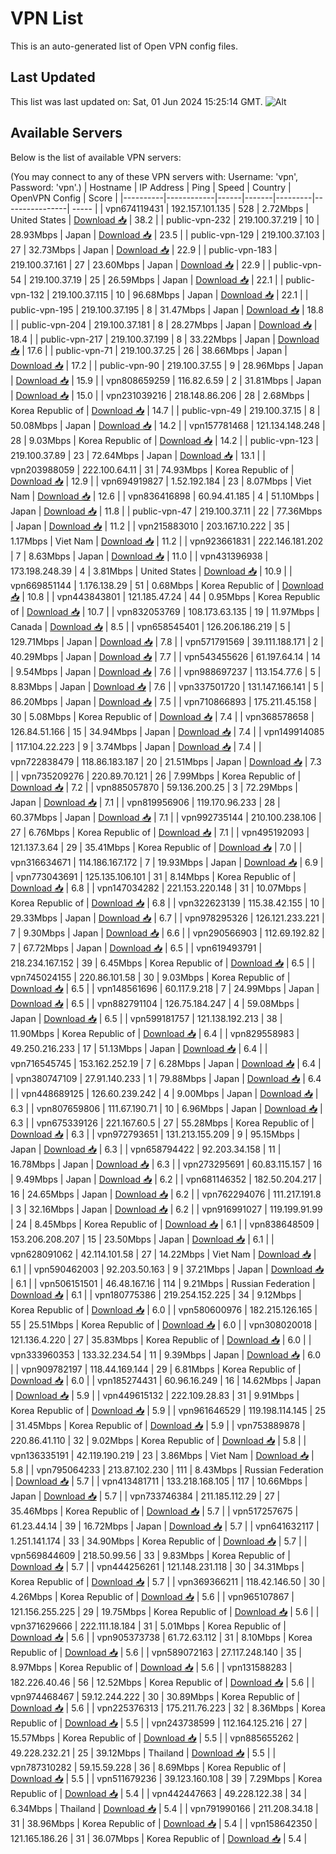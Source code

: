 # VPN List

This is an auto-generated list of Open VPN config files.

## Last Updated

This list was last updated on: Sat, 01 Jun 2024 15:25:14 GMT.
![Alt](https://repobeats.axiom.co/api/embed/186b98318ef1479477931607c1ad7d823f12451f.svg "Repobeats analytics image")

## Available Servers

Below is the list of available VPN servers:

(You may connect to any of these VPN servers with: Username: 'vpn', Password: 'vpn'.)
| Hostname | IP Address | Ping | Speed | Country | OpenVPN Config | Score |
|----------|------------|------|-------|---------|----------------| ----- |
| vpn674119431 | 192.157.101.135 | 528 | 2.72Mbps | United States | [Download 📥](./configs/server_0_US.ovpn) | 38.2 |
| public-vpn-232 | 219.100.37.219 | 10 | 28.93Mbps | Japan | [Download 📥](./configs/server_1_JP.ovpn) | 23.5 |
| public-vpn-129 | 219.100.37.103 | 27 | 32.73Mbps | Japan | [Download 📥](./configs/server_2_JP.ovpn) | 22.9 |
| public-vpn-183 | 219.100.37.161 | 27 | 23.60Mbps | Japan | [Download 📥](./configs/server_3_JP.ovpn) | 22.9 |
| public-vpn-54 | 219.100.37.19 | 25 | 26.59Mbps | Japan | [Download 📥](./configs/server_4_JP.ovpn) | 22.1 |
| public-vpn-132 | 219.100.37.115 | 10 | 96.68Mbps | Japan | [Download 📥](./configs/server_5_JP.ovpn) | 22.1 |
| public-vpn-195 | 219.100.37.195 | 8 | 31.47Mbps | Japan | [Download 📥](./configs/server_6_JP.ovpn) | 18.8 |
| public-vpn-204 | 219.100.37.181 | 8 | 28.27Mbps | Japan | [Download 📥](./configs/server_7_JP.ovpn) | 18.4 |
| public-vpn-217 | 219.100.37.199 | 8 | 33.22Mbps | Japan | [Download 📥](./configs/server_8_JP.ovpn) | 17.6 |
| public-vpn-71 | 219.100.37.25 | 26 | 38.66Mbps | Japan | [Download 📥](./configs/server_9_JP.ovpn) | 17.2 |
| public-vpn-90 | 219.100.37.55 | 9 | 28.96Mbps | Japan | [Download 📥](./configs/server_10_JP.ovpn) | 15.9 |
| vpn808659259 | 116.82.6.59 | 2 | 31.81Mbps | Japan | [Download 📥](./configs/server_11_JP.ovpn) | 15.0 |
| vpn231039216 | 218.148.86.206 | 28 | 2.68Mbps | Korea Republic of | [Download 📥](./configs/server_12_KR.ovpn) | 14.7 |
| public-vpn-49 | 219.100.37.15 | 8 | 50.08Mbps | Japan | [Download 📥](./configs/server_13_JP.ovpn) | 14.2 |
| vpn157781468 | 121.134.148.248 | 28 | 9.03Mbps | Korea Republic of | [Download 📥](./configs/server_14_KR.ovpn) | 14.2 |
| public-vpn-123 | 219.100.37.89 | 23 | 72.64Mbps | Japan | [Download 📥](./configs/server_15_JP.ovpn) | 13.1 |
| vpn203988059 | 222.100.64.11 | 31 | 74.93Mbps | Korea Republic of | [Download 📥](./configs/server_16_KR.ovpn) | 12.9 |
| vpn694919827 | 1.52.192.184 | 23 | 8.07Mbps | Viet Nam | [Download 📥](./configs/server_17_VN.ovpn) | 12.6 |
| vpn836416898 | 60.94.41.185 | 4 | 51.10Mbps | Japan | [Download 📥](./configs/server_18_JP.ovpn) | 11.8 |
| public-vpn-47 | 219.100.37.11 | 22 | 77.36Mbps | Japan | [Download 📥](./configs/server_19_JP.ovpn) | 11.2 |
| vpn215883010 | 203.167.10.222 | 35 | 1.17Mbps | Viet Nam | [Download 📥](./configs/server_20_VN.ovpn) | 11.2 |
| vpn923661831 | 222.146.181.202 | 7 | 8.63Mbps | Japan | [Download 📥](./configs/server_21_JP.ovpn) | 11.0 |
| vpn431396938 | 173.198.248.39 | 4 | 3.81Mbps | United States | [Download 📥](./configs/server_22_US.ovpn) | 10.9 |
| vpn669851144 | 1.176.138.29 | 51 | 0.68Mbps | Korea Republic of | [Download 📥](./configs/server_23_KR.ovpn) | 10.8 |
| vpn443843801 | 121.185.47.24 | 44 | 0.95Mbps | Korea Republic of | [Download 📥](./configs/server_24_KR.ovpn) | 10.7 |
| vpn832053769 | 108.173.63.135 | 19 | 11.97Mbps | Canada | [Download 📥](./configs/server_25_CA.ovpn) | 8.5 |
| vpn658545401 | 126.206.186.219 | 5 | 129.71Mbps | Japan | [Download 📥](./configs/server_26_JP.ovpn) | 7.8 |
| vpn571791569 | 39.111.188.171 | 2 | 40.29Mbps | Japan | [Download 📥](./configs/server_27_JP.ovpn) | 7.7 |
| vpn543455626 | 61.197.64.14 | 14 | 9.54Mbps | Japan | [Download 📥](./configs/server_28_JP.ovpn) | 7.6 |
| vpn988697237 | 113.154.77.6 | 5 | 8.83Mbps | Japan | [Download 📥](./configs/server_29_JP.ovpn) | 7.6 |
| vpn337501720 | 131.147.166.141 | 5 | 86.20Mbps | Japan | [Download 📥](./configs/server_30_JP.ovpn) | 7.5 |
| vpn710866893 | 175.211.45.158 | 30 | 5.08Mbps | Korea Republic of | [Download 📥](./configs/server_31_KR.ovpn) | 7.4 |
| vpn368578658 | 126.84.51.166 | 15 | 34.94Mbps | Japan | [Download 📥](./configs/server_32_JP.ovpn) | 7.4 |
| vpn149914085 | 117.104.22.223 | 9 | 3.74Mbps | Japan | [Download 📥](./configs/server_33_JP.ovpn) | 7.4 |
| vpn722838479 | 118.86.183.187 | 20 | 21.51Mbps | Japan | [Download 📥](./configs/server_34_JP.ovpn) | 7.3 |
| vpn735209276 | 220.89.70.121 | 26 | 7.99Mbps | Korea Republic of | [Download 📥](./configs/server_35_KR.ovpn) | 7.2 |
| vpn885057870 | 59.136.200.25 | 3 | 72.29Mbps | Japan | [Download 📥](./configs/server_36_JP.ovpn) | 7.1 |
| vpn819956906 | 119.170.96.233 | 28 | 60.37Mbps | Japan | [Download 📥](./configs/server_37_JP.ovpn) | 7.1 |
| vpn992735144 | 210.100.238.106 | 27 | 6.76Mbps | Korea Republic of | [Download 📥](./configs/server_38_KR.ovpn) | 7.1 |
| vpn495192093 | 121.137.3.64 | 29 | 35.41Mbps | Korea Republic of | [Download 📥](./configs/server_39_KR.ovpn) | 7.0 |
| vpn316634671 | 114.186.167.172 | 7 | 19.93Mbps | Japan | [Download 📥](./configs/server_40_JP.ovpn) | 6.9 |
| vpn773043691 | 125.135.106.101 | 31 | 8.14Mbps | Korea Republic of | [Download 📥](./configs/server_41_KR.ovpn) | 6.8 |
| vpn147034282 | 221.153.220.148 | 31 | 10.07Mbps | Korea Republic of | [Download 📥](./configs/server_42_KR.ovpn) | 6.8 |
| vpn322623139 | 115.38.42.155 | 10 | 29.33Mbps | Japan | [Download 📥](./configs/server_43_JP.ovpn) | 6.7 |
| vpn978295326 | 126.121.233.221 | 7 | 9.30Mbps | Japan | [Download 📥](./configs/server_44_JP.ovpn) | 6.6 |
| vpn290566903 | 112.69.192.82 | 7 | 67.72Mbps | Japan | [Download 📥](./configs/server_45_JP.ovpn) | 6.5 |
| vpn619493791 | 218.234.167.152 | 39 | 6.45Mbps | Korea Republic of | [Download 📥](./configs/server_46_KR.ovpn) | 6.5 |
| vpn745024155 | 220.86.101.58 | 30 | 9.03Mbps | Korea Republic of | [Download 📥](./configs/server_47_KR.ovpn) | 6.5 |
| vpn148561696 | 60.117.9.218 | 7 | 24.99Mbps | Japan | [Download 📥](./configs/server_48_JP.ovpn) | 6.5 |
| vpn882791104 | 126.75.184.247 | 4 | 59.08Mbps | Japan | [Download 📥](./configs/server_49_JP.ovpn) | 6.5 |
| vpn599181757 | 121.138.192.213 | 38 | 11.90Mbps | Korea Republic of | [Download 📥](./configs/server_50_KR.ovpn) | 6.4 |
| vpn829558983 | 49.250.216.233 | 17 | 51.13Mbps | Japan | [Download 📥](./configs/server_51_JP.ovpn) | 6.4 |
| vpn716545745 | 153.162.252.19 | 7 | 6.28Mbps | Japan | [Download 📥](./configs/server_52_JP.ovpn) | 6.4 |
| vpn380747109 | 27.91.140.233 | 1 | 79.88Mbps | Japan | [Download 📥](./configs/server_53_JP.ovpn) | 6.4 |
| vpn448689125 | 126.60.239.242 | 4 | 9.00Mbps | Japan | [Download 📥](./configs/server_54_JP.ovpn) | 6.3 |
| vpn807659806 | 111.67.190.71 | 10 | 6.96Mbps | Japan | [Download 📥](./configs/server_55_JP.ovpn) | 6.3 |
| vpn675339126 | 221.167.60.5 | 27 | 55.28Mbps | Korea Republic of | [Download 📥](./configs/server_56_KR.ovpn) | 6.3 |
| vpn972793651 | 131.213.155.209 | 9 | 95.15Mbps | Japan | [Download 📥](./configs/server_57_JP.ovpn) | 6.3 |
| vpn658794422 | 92.203.34.158 | 11 | 16.78Mbps | Japan | [Download 📥](./configs/server_58_JP.ovpn) | 6.3 |
| vpn273295691 | 60.83.115.157 | 16 | 9.49Mbps | Japan | [Download 📥](./configs/server_59_JP.ovpn) | 6.2 |
| vpn681146352 | 182.50.204.217 | 16 | 24.65Mbps | Japan | [Download 📥](./configs/server_60_JP.ovpn) | 6.2 |
| vpn762294076 | 111.217.191.8 | 3 | 32.16Mbps | Japan | [Download 📥](./configs/server_61_JP.ovpn) | 6.2 |
| vpn916991027 | 119.199.91.99 | 24 | 8.45Mbps | Korea Republic of | [Download 📥](./configs/server_62_KR.ovpn) | 6.1 |
| vpn838648509 | 153.206.208.207 | 15 | 23.50Mbps | Japan | [Download 📥](./configs/server_63_JP.ovpn) | 6.1 |
| vpn628091062 | 42.114.101.58 | 27 | 14.22Mbps | Viet Nam | [Download 📥](./configs/server_64_VN.ovpn) | 6.1 |
| vpn590462003 | 92.203.50.163 | 9 | 37.21Mbps | Japan | [Download 📥](./configs/server_65_JP.ovpn) | 6.1 |
| vpn506151501 | 46.48.167.16 | 114 | 9.21Mbps | Russian Federation | [Download 📥](./configs/server_66_RU.ovpn) | 6.1 |
| vpn180775386 | 219.254.152.225 | 34 | 9.12Mbps | Korea Republic of | [Download 📥](./configs/server_67_KR.ovpn) | 6.0 |
| vpn580600976 | 182.215.126.165 | 55 | 25.51Mbps | Korea Republic of | [Download 📥](./configs/server_68_KR.ovpn) | 6.0 |
| vpn308020018 | 121.136.4.220 | 27 | 35.83Mbps | Korea Republic of | [Download 📥](./configs/server_69_KR.ovpn) | 6.0 |
| vpn333960353 | 133.32.234.54 | 11 | 9.39Mbps | Japan | [Download 📥](./configs/server_70_JP.ovpn) | 6.0 |
| vpn909782197 | 118.44.169.144 | 29 | 6.81Mbps | Korea Republic of | [Download 📥](./configs/server_71_KR.ovpn) | 6.0 |
| vpn185274431 | 60.96.16.249 | 16 | 14.62Mbps | Japan | [Download 📥](./configs/server_72_JP.ovpn) | 5.9 |
| vpn449615132 | 222.109.28.83 | 31 | 9.91Mbps | Korea Republic of | [Download 📥](./configs/server_73_KR.ovpn) | 5.9 |
| vpn961646529 | 119.198.114.145 | 25 | 31.45Mbps | Korea Republic of | [Download 📥](./configs/server_74_KR.ovpn) | 5.9 |
| vpn753889878 | 220.86.41.110 | 32 | 9.02Mbps | Korea Republic of | [Download 📥](./configs/server_75_KR.ovpn) | 5.8 |
| vpn136335191 | 42.119.190.219 | 23 | 3.86Mbps | Viet Nam | [Download 📥](./configs/server_76_VN.ovpn) | 5.8 |
| vpn795064233 | 213.87.102.230 | 111 | 8.43Mbps | Russian Federation | [Download 📥](./configs/server_77_RU.ovpn) | 5.7 |
| vpn413481711 | 133.218.168.105 | 117 | 10.66Mbps | Japan | [Download 📥](./configs/server_78_JP.ovpn) | 5.7 |
| vpn733746384 | 211.185.112.29 | 27 | 35.46Mbps | Korea Republic of | [Download 📥](./configs/server_79_KR.ovpn) | 5.7 |
| vpn517257675 | 61.23.44.14 | 39 | 16.72Mbps | Japan | [Download 📥](./configs/server_80_JP.ovpn) | 5.7 |
| vpn641632117 | 1.251.141.174 | 33 | 34.90Mbps | Korea Republic of | [Download 📥](./configs/server_81_KR.ovpn) | 5.7 |
| vpn569844609 | 218.50.99.56 | 33 | 9.83Mbps | Korea Republic of | [Download 📥](./configs/server_82_KR.ovpn) | 5.7 |
| vpn444256261 | 121.148.231.118 | 30 | 34.31Mbps | Korea Republic of | [Download 📥](./configs/server_83_KR.ovpn) | 5.7 |
| vpn369366211 | 118.42.146.50 | 30 | 4.26Mbps | Korea Republic of | [Download 📥](./configs/server_84_KR.ovpn) | 5.6 |
| vpn965107867 | 121.156.255.225 | 29 | 19.75Mbps | Korea Republic of | [Download 📥](./configs/server_85_KR.ovpn) | 5.6 |
| vpn371629666 | 222.111.18.184 | 31 | 5.01Mbps | Korea Republic of | [Download 📥](./configs/server_86_KR.ovpn) | 5.6 |
| vpn905373738 | 61.72.63.112 | 31 | 8.10Mbps | Korea Republic of | [Download 📥](./configs/server_87_KR.ovpn) | 5.6 |
| vpn589072163 | 27.117.248.140 | 35 | 8.97Mbps | Korea Republic of | [Download 📥](./configs/server_88_KR.ovpn) | 5.6 |
| vpn131588283 | 182.226.40.46 | 56 | 12.52Mbps | Korea Republic of | [Download 📥](./configs/server_89_KR.ovpn) | 5.6 |
| vpn974468467 | 59.12.244.222 | 30 | 30.89Mbps | Korea Republic of | [Download 📥](./configs/server_90_KR.ovpn) | 5.6 |
| vpn225376313 | 175.211.76.223 | 32 | 8.36Mbps | Korea Republic of | [Download 📥](./configs/server_91_KR.ovpn) | 5.5 |
| vpn243738599 | 112.164.125.216 | 27 | 15.57Mbps | Korea Republic of | [Download 📥](./configs/server_92_KR.ovpn) | 5.5 |
| vpn885655262 | 49.228.232.21 | 25 | 39.12Mbps | Thailand | [Download 📥](./configs/server_93_TH.ovpn) | 5.5 |
| vpn787310282 | 59.15.59.228 | 36 | 8.69Mbps | Korea Republic of | [Download 📥](./configs/server_94_KR.ovpn) | 5.5 |
| vpn511679236 | 39.123.160.108 | 39 | 7.29Mbps | Korea Republic of | [Download 📥](./configs/server_95_KR.ovpn) | 5.4 |
| vpn442447663 | 49.228.122.38 | 34 | 6.34Mbps | Thailand | [Download 📥](./configs/server_96_TH.ovpn) | 5.4 |
| vpn791990166 | 211.208.34.18 | 31 | 38.96Mbps | Korea Republic of | [Download 📥](./configs/server_97_KR.ovpn) | 5.4 |
| vpn158642350 | 121.165.186.26 | 31 | 36.07Mbps | Korea Republic of | [Download 📥](./configs/server_98_KR.ovpn) | 5.4 |
